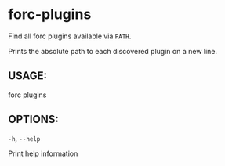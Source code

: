 # forc-plugins
Find all forc plugins available via `PATH`.

Prints the absolute path to each discovered plugin on a new line.


## USAGE:
forc plugins


## OPTIONS:

`-h`, `--help` 


Print help information